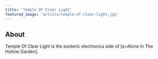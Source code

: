```yaml
---
title: 'Temple Of Clear Light'
featured_image: 'artists/temple-of-clear-light.jpg'
---
```


## About

Temple Of Clear Light is the esoteric electronica side of [a=Alone In The Hollow Garden].
